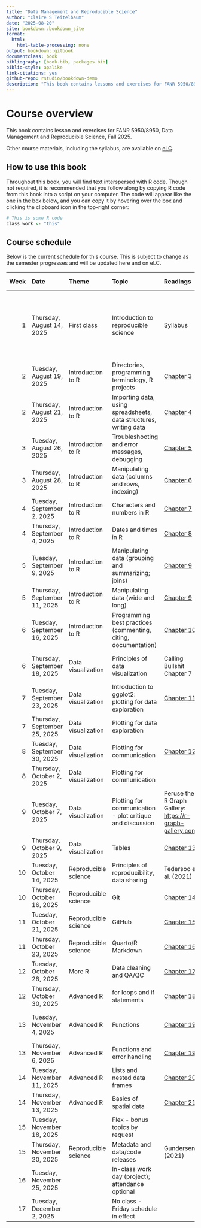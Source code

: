 ```yaml
--- 
title: "Data Management and Reproducible Science"
author: "Claire S Teitelbaum"
date: "2025-08-20"
site: bookdown::bookdown_site
format:
  html:
    html-table-processing: none
output: bookdown::gitbook
documentclass: book
bibliography: [book.bib, packages.bib]
biblio-style: apalike
link-citations: yes
github-repo: rstudio/bookdown-demo
description: "This book contains lessons and exercises for FANR 5950/8950, Data Management and Reproducible Science, Fall 2025."
---
```


# Course overview

This book contains lesson and exercises for FANR 5950/8950, Data Management and Reproducible Science, Fall 2025.

Other course materials, including the syllabus, are available on [eLC](https://uga.view.usg.edu/d2l/login).

## How to use this book

Throughout this book, you will find text interspersed with R code. Though not required, it is recommended that you follow along by copying R code from this book into a script on your computer. The code will appear like the one in the box below, and you can copy it by hovering over the box and clicking the clipboard icon in the top-right corner:


``` r
# This is some R code
class_work <- "this"
```




<!-- bookdown::render_book("index.Rmd") -->

## Course schedule

Below is the current schedule for this course. This is subject to change as the semester progresses and will be updated here and on eLC.


| Week|Date                         |Theme                |Topic                                                             |Readings                                                 |In-class                                                                                          |Assignments due (EOD)                                 |Other notes                         |
|----:|:----------------------------|:--------------------|:-----------------------------------------------------------------|:--------------------------------------------------------|:-------------------------------------------------------------------------------------------------|:-----------------------------------------------------|:-----------------------------------|
|    1|Thursday, August 14, 2025    |First class          |Introduction to reproducible science                              |Syllabus                                                 |Course overview and pre-survey; installing and setting up R; Discussion: why reproducible science |                                                      |                                    |
|    2|Tuesday, August 19, 2025     |Introduction to R    |Directories, programming terminology, R projects                  |[Chapter 3](#basics)                                     |Exercise 1                                                                                        |Install software (R and Rstudio)                      |Add/drop ends                       |
|    2|Thursday, August 21, 2025    |Introduction to R    |Importing data, using spreadsheets, data structures, writing data |[Chapter 4](#importexport)                               |Exercise 2                                                                                        |                                                      |                                    |
|    3|Tuesday, August 26, 2025     |Introduction to R    |Troubleshooting and error messages, debugging                     |[Chapter 5](#troubleshooting)                            |Exercise 3                                                                                        |Exercises 1 (directories) & 2 (read/write)            |                                    |
|    3|Thursday, August 28, 2025    |Introduction to R    |Manipulating data (columns and rows, indexing)                    |[Chapter 6](#filter-select-mutate)                       |Exercise 4                                                                                        |                                                      |                                    |
|    4|Tuesday, September  2, 2025  |Introduction to R    |Characters and numbers in R                                       |[Chapter 7](#nums-chrs)                                  |Exercise 5                                                                                        |Exercises 3 (troubleshooting) & 4 (data manipulation) |                                    |
|    4|Thursday, September  4, 2025 |Introduction to R    |Dates and times in R                                              |[Chapter 8](#lubridate)                                  |Exercise 6                                                                                        |                                                      |                                    |
|    5|Tuesday, September  9, 2025  |Introduction to R    |Manipulating data (grouping and summarizing; joins)               |[Chapter 9](#manipulation)                               |Exercise 7                                                                                        |Exercises 5 (characters/numbers) & 6 (dates)          |                                    |
|    5|Thursday, September 11, 2025 |Introduction to R    |Manipulating data (wide and long)                                 |[Chapter 9](#manipulation)                               |Exercise 7                                                                                        |                                                      |                                    |
|    6|Tuesday, September 16, 2025  |Introduction to R    |Programming best practices (commenting, citing, documentation)    |[Chapter 10](#style)                                     |Flex, end-of-unit wrap-up                                                                         |Exercise 7 (data manipulation)                        |                                    |
|    6|Thursday, September 18, 2025 |Data visualization   |Principles of data visualization                                  |Calling Bullshit Chapter 7                               |Discussion: approaches to data visualization                                                      |                                                      |                                    |
|    7|Tuesday, September 23, 2025  |Data visualization   |Introduction to ggplot2: plotting for data exploration            |[Chapter 11](#ggplot)                                    |Exercise 8                                                                                        |                                                      |                                    |
|    7|Thursday, September 25, 2025 |Data visualization   |Plotting for data exploration                                     |                                                         |Exercise 8                                                                                        |                                                      |                                    |
|    8|Tuesday, September 30, 2025  |Data visualization   |Plotting for communication                                        |[Chapter 12](#data-presentation)                         |Exercise 9                                                                                        |Exercise 8 (data exploration)                         |                                    |
|    8|Thursday, October  2, 2025   |Data visualization   |Plotting for communication                                        |                                                         |Exercise 9                                                                                        |                                                      |                                    |
|    9|Tuesday, October  7, 2025    |Data visualization   |Plotting for communication - plot critique and discussion         |Peruse the R Graph Gallery: https://r-graph-gallery.com/ |Discussion: good graphics                                                                         |Exercise 9 (data visualization)                       |                                    |
|    9|Thursday, October  9, 2025   |Data visualization   |Tables                                                            |[Chapter 13](#tables)                                    |Exercise 10                                                                                       |                                                      |                                    |
|   10|Tuesday, October 14, 2025    |Reproducible science |Principles of reproducibility, data sharing                       |Tedersoo et al. (2021)                                   |Discussion: data sharing                                                                          |Exercise 10 (tables)                                  |                                    |
|   10|Thursday, October 16, 2025   |Reproducible science |Git                                                               |[Chapter 14](#git)                                       |Git practice & troubleshooting                                                                    |                                                      |                                    |
|   11|Tuesday, October 21, 2025    |Reproducible science |GitHub                                                            |[Chapter 15](#github)                                    |GitHub practice & troubleshooting                                                                 |                                                      |                                    |
|   11|Thursday, October 23, 2025   |Reproducible science |Quarto/R Markdown                                                 |[Chapter 16](#markdown)                                  |Exercise 11                                                                                       |                                                      |                                    |
|   12|Tuesday, October 28, 2025    |More R               |Data cleaning and QA/QC                                           |[Chapter 17](#qaqc)                                      |Exercise 12                                                                                       |Exercise 11 (Markdown)                                |                                    |
|   12|Thursday, October 30, 2025   |Advanced R           |for loops and if statements                                       |[Chapter 18](#for-if)                                    |Exercise 13                                                                                       |                                                      |                                    |
|   13|Tuesday, November  4, 2025   |Advanced R           |Functions                                                         |[Chapter 19](#functions)                                 |Exercise 14                                                                                       |Exercise 12 (data cleaning) & 13 (for/if)             |Data set approval for final project |
|   13|Thursday, November  6, 2025  |Advanced R           |Functions and error handling                                      |[Chapter 19](#functions)                                 |Exercise 14                                                                                       |                                                      |                                    |
|   14|Tuesday, November 11, 2025   |Advanced R           |Lists and nested data frames                                      |[Chapter 20](#lists)                                     |Exercise 15                                                                                       |Exercise 14 (Functions)                               |Withdrawal deadline 11/12           |
|   14|Thursday, November 13, 2025  |Advanced R           |Basics of spatial data                                            |[Chapter 21](#spatial)                                   |Exercise 16                                                                                       |                                                      |                                    |
|   15|Tuesday, November 18, 2025   |                     |Flex - bonus topics by request                                    |                                                         |                                                                                                  |Exercise 15 (lists) & 16 (spatial data)               |                                    |
|   15|Thursday, November 20, 2025  |Reproducible science |Metadata and data/code releases                                   |Gundersen (2021)                                         |                                                                                                  |                                                      |                                    |
|   16|Tuesday, November 25, 2025   |                     |In-class work day (project); attendance optional                  |                                                         |Project work                                                                                      |                                                      |Last day of class                   |
|   17|Tuesday, December  2, 2025   |                     |No class - Friday schedule in effect                              |                                                         |                                                                                                  |Final project                                         |                                    |
